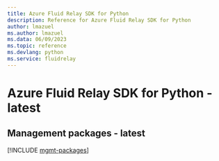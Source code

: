 ```yaml
---
title: Azure Fluid Relay SDK for Python
description: Reference for Azure Fluid Relay SDK for Python
author: lmazuel
ms.author: lmazuel
ms.data: 06/09/2023
ms.topic: reference
ms.devlang: python
ms.service: fluidrelay
---
```

# Azure Fluid Relay SDK for Python - latest

## Management packages - latest
[!INCLUDE [mgmt-packages](fluid-relay-mgmt-index.md)]